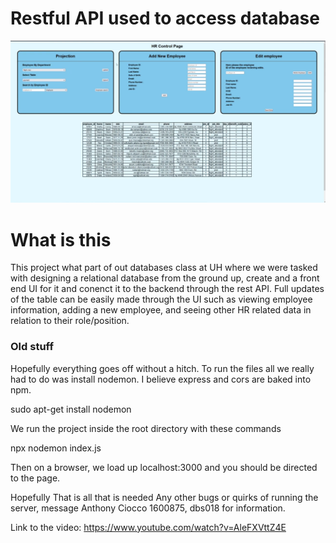 # Restful API used to access database
<img src="node.png" />

# What is this

This project what part of out databases class at UH where we were tasked with designing a relational database from the ground up, create and a front end UI for it and conenct it to the backend through the rest API. Full updates of the table can be easily made through the UI such as viewing employee information, adding a new employee, and seeing other HR related data in relation to their role/position.



### Old stuff
  Hopefully everything goes off without a hitch.
   To run the files all we really had to do was install nodemon. I believe express and cors are baked into npm.
  
  sudo apt-get install nodemon
  
  We run the project inside the root directory with these commands
  
  npx nodemon index.js
  
  Then on a browser, we load up localhost:3000 and you should be directed to the page.
  
  Hopefully That is all that is needed
  Any other bugs or quirks of running the server, message Anthony Ciocco 1600875, dbs018 for information.
  
  Link to the video:
  https://www.youtube.com/watch?v=AleFXVttZ4E
  
